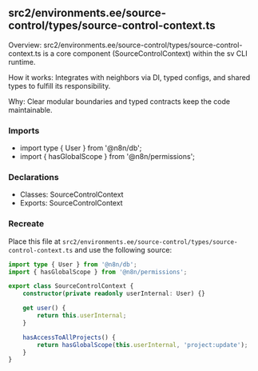 ## src2/environments.ee/source-control/types/source-control-context.ts

Overview: src2/environments.ee/source-control/types/source-control-context.ts is a core component (SourceControlContext) within the sv CLI runtime.

How it works: Integrates with neighbors via DI, typed configs, and shared types to fulfill its responsibility.

Why: Clear modular boundaries and typed contracts keep the code maintainable.

### Imports

- import type { User } from '@n8n/db';
- import { hasGlobalScope } from '@n8n/permissions';

### Declarations

- Classes: SourceControlContext
- Exports: SourceControlContext

### Recreate

Place this file at `src2/environments.ee/source-control/types/source-control-context.ts` and use the following source:

```ts
import type { User } from '@n8n/db';
import { hasGlobalScope } from '@n8n/permissions';

export class SourceControlContext {
	constructor(private readonly userInternal: User) {}

	get user() {
		return this.userInternal;
	}

	hasAccessToAllProjects() {
		return hasGlobalScope(this.userInternal, 'project:update');
	}
}

```
